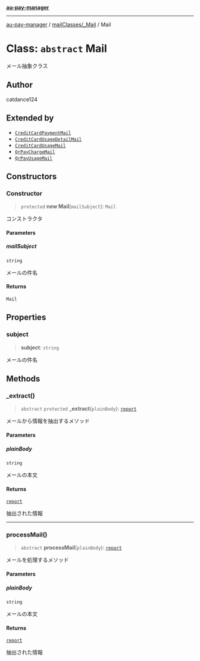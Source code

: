 [**au-pay-manager**](../../../README.md)

***

[au-pay-manager](../../../README.md) / [mailClasses/\_Mail](../README.md) / Mail

# Class: `abstract` Mail

メール抽象クラス

## Author

catdance124

## Extended by

- [`CreditCardPaymentMail`](../../CreditCardPaymentMail/classes/CreditCardPaymentMail.md)
- [`CreditCardUsageDetailMail`](../../CreditCardUsageDetailMail/classes/CreditCardUsageDetailMail.md)
- [`CreditCardUsageMail`](../../CreditCardUsageMail/classes/CreditCardUsageMail.md)
- [`QrPayChargeMail`](../../QrPayChargeMail/classes/QrPayChargeMail.md)
- [`QrPayUsageMail`](../../QrPayUsageMail/classes/QrPayUsageMail.md)

## Constructors

### Constructor

> `protected` **new Mail**(`mailSubject`): `Mail`

コンストラクタ

#### Parameters

##### mailSubject

`string`

メールの件名

#### Returns

`Mail`

## Properties

### subject

> **subject**: `string`

メールの件名

## Methods

### \_extract()

> `abstract` `protected` **\_extract**(`plainBody`): [`report`](../../../interfaces/interfaces/report.md)

メールから情報を抽出するメソッド

#### Parameters

##### plainBody

`string`

メールの本文

#### Returns

[`report`](../../../interfaces/interfaces/report.md)

抽出された情報

***

### processMail()

> `abstract` **processMail**(`plainBody`): [`report`](../../../interfaces/interfaces/report.md)

メールを処理するメソッド

#### Parameters

##### plainBody

`string`

メールの本文

#### Returns

[`report`](../../../interfaces/interfaces/report.md)

抽出された情報
